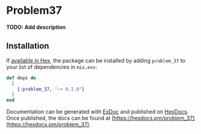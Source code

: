 # Problem37

**TODO: Add description**

## Installation

If [available in Hex](https://hex.pm/docs/publish), the package can be installed
by adding `problem_37` to your list of dependencies in `mix.exs`:

```elixir
def deps do
  [
    {:problem_37, "~> 0.1.0"}
  ]
end
```

Documentation can be generated with [ExDoc](https://github.com/elixir-lang/ex_doc)
and published on [HexDocs](https://hexdocs.pm). Once published, the docs can
be found at [https://hexdocs.pm/problem_37](https://hexdocs.pm/problem_37).

